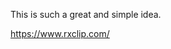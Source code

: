 This is such a great and simple idea.

[<span class="invisible">https://www.</span><span class="">rxclip.com/</span><span class="invisible"></span>](https://www.rxclip.com/)